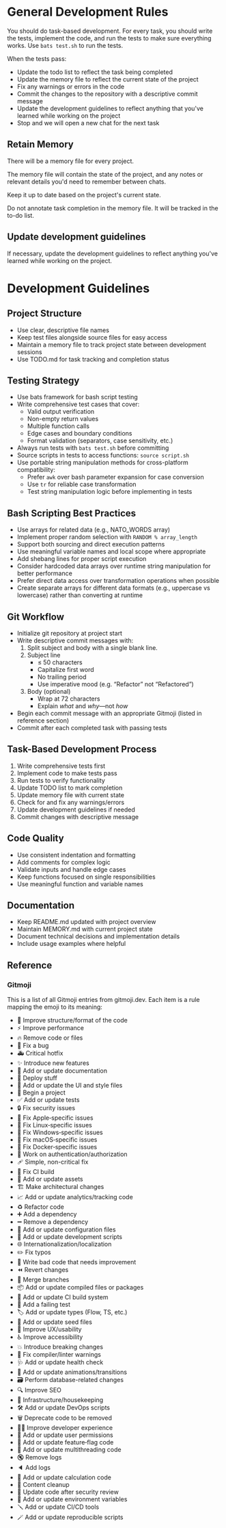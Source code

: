 # General Development Rules

You should do task-based development. For every task, you should write the tests, implement the code, and run the tests to make sure everything works. Use `bats test.sh` to run the tests.

When the tests pass:
* Update the todo list to reflect the task being completed
* Update the memory file to reflect the current state of the project
* Fix any warnings or errors in the code
* Commit the changes to the repository with a descriptive commit message
* Update the development guidelines to reflect anything that you've learned while working on the project
* Stop and we will open a new chat for the next task

## Retain Memory

There will be a memory file for every project.

The memory file will contain the state of the project, and any notes or relevant details you'd need to remember between chats.

Keep it up to date based on the project's current state.

Do not annotate task completion in the memory file. It will be tracked in the to-do list.

## Update development guidelines

If necessary, update the development guidelines to reflect anything you've learned while working on the project.

# Development Guidelines

## Project Structure
- Use clear, descriptive file names
- Keep test files alongside source files for easy access
- Maintain a memory file to track project state between development sessions
- Use TODO.md for task tracking and completion status

## Testing Strategy
- Use bats framework for bash script testing
- Write comprehensive test cases that cover:
  - Valid output verification
  - Non-empty return values
  - Multiple function calls
  - Edge cases and boundary conditions
  - Format validation (separators, case sensitivity, etc.)
- Always run tests with `bats test.sh` before committing
- Source scripts in tests to access functions: `source script.sh`
- Use portable string manipulation methods for cross-platform compatibility:
  - Prefer `awk` over bash parameter expansion for case conversion
  - Use `tr` for reliable case transformation
  - Test string manipulation logic before implementing in tests

## Bash Scripting Best Practices
- Use arrays for related data (e.g., NATO_WORDS array)
- Implement proper random selection with `RANDOM % array_length`
- Support both sourcing and direct execution patterns
- Use meaningful variable names and local scope where appropriate
- Add shebang lines for proper script execution
- Consider hardcoded data arrays over runtime string manipulation for better performance
- Prefer direct data access over transformation operations when possible
- Create separate arrays for different data formats (e.g., uppercase vs lowercase) rather than converting at runtime

## Git Workflow
- Initialize git repository at project start
- Write descriptive commit messages with:
  1. Split subject and body with a single blank line.
  2. Subject line
     - ≤ 50 characters
     - Capitalize first word
     - No trailing period
     - Use imperative mood (e.g. “Refactor” not “Refactored”)
  3. Body (optional)
     - Wrap at 72 characters
     - Explain *what* and *why*—not *how*
- Begin each commit message with an appropriate Gitmoji (listed in reference section)
- Commit after each completed task with passing tests

## Task-Based Development Process
1. Write comprehensive tests first
2. Implement code to make tests pass
3. Run tests to verify functionality
4. Update TODO list to mark completion
5. Update memory file with current state
6. Check for and fix any warnings/errors
7. Update development guidelines if needed
8. Commit changes with descriptive message

## Code Quality
- Use consistent indentation and formatting
- Add comments for complex logic
- Validate inputs and handle edge cases
- Keep functions focused on single responsibilities
- Use meaningful function and variable names

## Documentation
- Keep README.md updated with project overview
- Maintain MEMORY.md with current project state
- Document technical decisions and implementation details
- Include usage examples where helpful

## Reference

### Gitmoji
This is a list of all Gitmoji entries from gitmoji.dev. Each item is a rule mapping the emoji to its meaning:

- 🎨 Improve structure/format of the code
- ⚡️ Improve performance
- 🔥 Remove code or files
- 🐛 Fix a bug
- 🚑 Critical hotfix
- ✨ Introduce new features
- 📝 Add or update documentation
- 🚀 Deploy stuff
- 💄 Add or update the UI and style files
- 🎉 Begin a project
- ✅ Add or update tests
- 🔒 Fix security issues
- 🍎 Fix Apple‐specific issues
- 🐧 Fix Linux‐specific issues
- 🏁 Fix Windows‐specific issues
- 🍏 Fix macOS‐specific issues
- 🐳 Fix Docker‐specific issues
- 🛂 Work on authentication/authorization
- 🩹 Simple, non-critical fix
- 💚 Fix CI build
- 🍙 Add or update assets
- 🏗 Make architectural changes
- 📈 Add or update analytics/tracking code
- ♻️ Refactor code
- ➕ Add a dependency
- ➖ Remove a dependency
- 🔧 Add or update configuration files
- 🔨 Add or update development scripts
- 🌐 Internationalization/localization
- ✏️ Fix typos
- 💩 Write bad code that needs improvement
- ⏪️ Revert changes
- 🔀 Merge branches
- 📦 Add or update compiled files or packages
- 👷 Add or update CI build system
- 🧪 Add a failing test
- 🏷️ Add or update types (Flow, TS, etc.)
- 🌱 Add or update seed files
- 🚸 Improve UX/usability
- ♿️ Improve accessibility
- 💥 Introduce breaking changes
- 🚨 Fix compiler/linter warnings
- 🩺 Add or update health check
- 💫 Add or update animations/transitions
- 🗃️ Perform database-related changes
- 🔍 Improve SEO
- 🧱 Infrastructure/housekeeping
- 🛠️ Add or update DevOps scripts
- 🗑️ Deprecate code to be removed
- 🧑‍💻 Improve developer experience
- 👥 Add or update user permissions
- 🚦 Add or update feature‐flag code
- 🧵 Add or update multithreading code
- 🔇 Remove logs
- 🔈 Add logs
- 🧮 Add or update calculation code
- 🧹 Content cleanup
- 🧼 Update code after security review
- 🦺 Add or update environment variables
- 🪛 Add or update CI/CD tools
- 🪄 Add or update reproducible scripts
